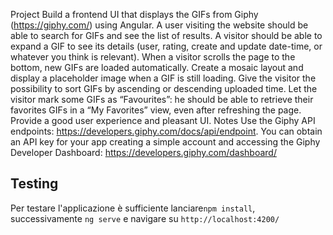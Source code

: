 Project
Build a frontend UI that displays the GIFs from Giphy (https://giphy.com/) using Angular. A user visiting the website should be able to search for GIFs and see the list of results.
A visitor should be able to expand a GIF to see its details (user, rating, create and update date-time, or whatever you think is relevant).
When a visitor scrolls the page to the bottom, new GIFs are loaded automatically.
Create a mosaic layout and display a placeholder image when a GIF is still loading.
Give the visitor the possibility to sort GIFs by ascending or descending uploaded time.
Let the visitor mark some GIFs as “Favourites”: he should be able to retrieve their favorites GIFs in a “My Favorites” view, even after refreshing the page.
Provide a good user experience and pleasant UI.
Notes
Use the Giphy API endpoints: https://developers.giphy.com/docs/api/endpoint.
You can obtain an API key for your app creating a simple account and accessing the Giphy
Developer Dashboard: https://developers.giphy.com/dashboard/

##  Testing
Per testare l'applicazione è sufficiente lanciare`npm install`, successivamente `ng serve` e navigare su `http://localhost:4200/`
